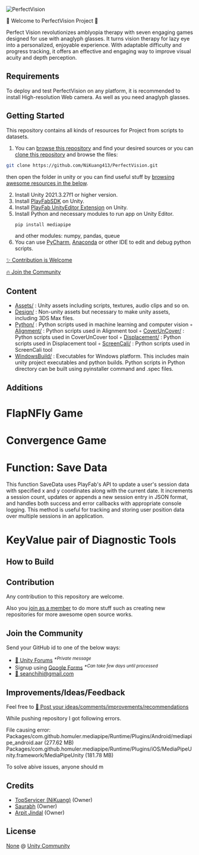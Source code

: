 ![PerfectVision](https://github.com/NiKuang413/PerfectVision/assets/149320858/83c17cf2-feaa-4b85-a59f-f8cf6b32152e)

:tada: Welcome to PerfectVision Project :tada:

Perfect Vision revolutionizes amblyopia therapy with seven engaging games designed for use with anaglyph glasses. It turns vision therapy for lazy eye into a personalized, enjoyable experience. With adaptable difficulty and progress tracking, it offers an effective and engaging way to improve visual acuity and depth perception.

## Requirements
To deploy and test PerfectVision on any platform, it is recommended to install High-resolution Web camera.
As well as you need anaglyph glasses.
## Getting Started

This repository contains all kinds of resources for Project from scripts to datasets.

1. You can [browse this repository](#content) and find your desired sources or you can [clone this repository](https://help.github.com/articles/cloning-a-repository/) and browse the files:

```bash
git clone https://github.com/NiKuang413/PerfectVision.git
```

then open the folder in unity or you can find useful stuff by [browsing awesome resources in the below](#resources).

2. Install Unity 2021.3.27f1 or higher version.
3. Install [PlayFabSDK](https://github.com/PlayFab/UnitySDK/releases/) on Unity.
4. Install [PlayFab UnityEditor Extension](https://github.com/PlayFab/UnityEditorExtensions/releases/) on Unity.
5. Install Python and necessary modules to run app on Unity Editor.
	```bash
	pip install mediapipe
	```
	and other modules: numpy, pandas, queue
6. You can use [PyCharm](https://www.jetbrains.com/pycharm/download/), [Anaconda](https://www.anaconda.com/download) or other IDE to edit and debug python scripts.



[:sparkles: Contribution is Welcome](#contribution)

[:fire: Join the Community](#join-the-community)


## Content

- [Assets/](https://github.com/NiKuang413/PerfectVision/tree/master/Assets) : Unity assets including scripts, textures, audio clips and so on.
- [Design/](https://github.com/NiKuang413/PerfectVision/tree/master/Design) : Non-unity assets but necessary to make unity assets, including 3DS Max files.
- [Python/](https://github.com/NiKuang413/PerfectVision/tree/master/Python) : Python scripts used in machine learning and computer vision
	◦ [Alignment/](https://github.com/NiKuang413/PerfectVision/tree/master/Python/Alignment) : Python scripts used in Alignment tool
	◦ [CoverUnCover/](https://github.com/NiKuang413/PerfectVision/tree/master/Python/CoverUnCover) : Python scripts used in CoverUnCover tool
	◦ [Displacement/](https://github.com/NiKuang413/PerfectVision/tree/master/Python/Displacement) : Python scripts used in Displacement tool
	◦ [ScreenCali/](https://github.com/NiKuang413/PerfectVision/tree/master/Python/ScreenCali) : Python scripts used in ScreenCali tool
- [WindowsBuild/](https://github.com/NiKuang413/PerfectVision/tree/master/WindowsBuild) : Executables for Windows platform. This includes main unity project executables and python builds. Python scripts in Python directory can be built using pyinstaller command and .spec files.

## Additions

# FlapNFly Game

# Convergence Game

# Function: Save Data
This function SaveData uses PlayFab's API to update a user's session data with specified x and y coordinates along with the current date. It increments a session count, updates or appends a new session entry in JSON format, and handles both success and error callbacks with appropriate console logging. This method is useful for tracking and storing user position data over multiple sessions in an application.

# KeyValue pair of Diagnostic Tools



## How to Build




## Contribution

Any contribution to this repository are welcome.

Also you [join as a member](#join-the-community) to do more stuff such as creating new repositories for more awesome open source works.


## Join the Community

Send your GitHub id to one of the below ways:

- [:speech_balloon: Unity Forums](https://forum.unity3d.com/conversations/add?to=mgear) <sup><i>*Private message</i></sup>
- Signup using [Google Forms](https://goo.gl/forms/DFspn3ByJBoLWEth2) <sup><i>*Can take few days until processed</i></sup>
- [:e-mail: seanchihi@gmail.com](mailto:seanchihi@gmail.com)



## Improvements/Ideas/Feedback

Feel free to [:postbox: Post your ideas/comments/improvements/recommendations](https://github.com/NiKuang413/PerfectVision/issues)

While pushing repository I got following errors.

File causing error:
Packages/com.github.homuler.mediapipe/Runtime/Plugins/Android/mediapipe_android.aar (277.62 MB)
Packages/com.github.homuler.mediapipe/Runtime/Plugins/iOS/MediaPipeUnity.framework/MediaPipeUnity (181.78 MB)

To solve abive issues, anyone should m

## Credits

- [TopServicer (NiKuang)](https://github.com/NiKuang413) (Owner)
- [Saurabh](https://github.com/Saurabh528) (Owner)
- [Arpit Jindal](https://github.com/Arpit-Jindal) (Owner)


## License

[None](https://github.com/NiKuang413/PerfectVision/LICENSE) @ [Unity Community](https://github.com/UnityCommunity/)
